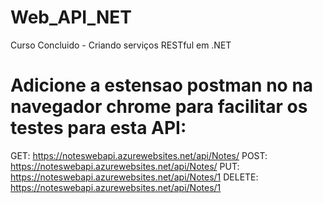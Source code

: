 # Web_API_NET
Curso Concluido - Criando serviços RESTful em .NET

# Adicione a estensao postman no na navegador chrome para facilitar os testes para esta API:
  
  GET: https://noteswebapi.azurewebsites.net/api/Notes/
  POST: https://noteswebapi.azurewebsites.net/api/Notes/
  PUT: https://noteswebapi.azurewebsites.net/api/Notes/1
  DELETE: https://noteswebapi.azurewebsites.net/api/Notes/1
